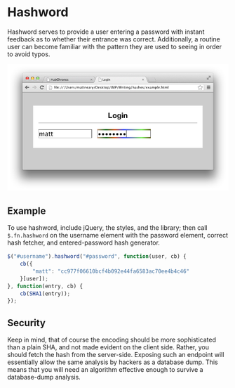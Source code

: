 Hashword
========
Hashword serves to provide a user entering a password with instant feedback as to whether their entrance was correct. Additionally, a routine user can become familiar with the pattern they are used to seeing in order to avoid typos.

![Hashword](images/preview.png)

Example
-------
To use hashword, include jQuery, the styles, and the library; then call `$.fn.hashword` on the username element with the password element, correct hash fetcher, and entered-password hash generator.

```javascript
$("#username").hashword("#password", function(user, cb) {
	cb({
		"matt": "cc977f06610bcf4b092e44fa6583ac70ee4b4c46"
	}[user]);
}, function(entry, cb) {				
	cb(SHA1(entry));
});
```

Security
--------
Keep in mind, that of course the encoding should be more sophisticated than a plain SHA, and not made evident on the client side. Rather, you should fetch the hash from the server-side. Exposing such an endpoint will essentially allow the same analysis by hackers as a database dump. This means that you will need an algorithm effective enough to survive a database-dump analysis.